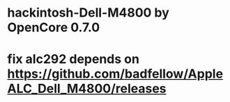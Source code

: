 # hackintosh-Dell-M4800 by OpenCore 0.7.0
# fix alc292 depends on https://github.com/badfellow/AppleALC_Dell_M4800/releases

